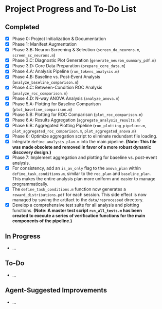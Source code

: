 # Project Progress and To-Do List

## Completed

- [x] Phase 0: Project Initialization & Documentation
- [x] Phase 1: Manifest Augmentation
- [x] Phase 3.B: Neuron Screening & Selection (`screen_da_neurons.m`, `screen_sc_neurons.m`)
- [x] Phase 3.C: Diagnostic Plot Generation (`generate_neuron_summary_pdf.m`)
- [x] Phase 3.D: Core Data Preparation (`prepare_core_data.m`)
- [x] Phase 4.A: Analysis Pipeline (`run_tokens_analysis.m`)
- [x] Phase 4.B: Baseline vs. Post-Event Analysis (`analyze_baseline_comparison.m`)
- [x] Phase 4.C: Between-Condition ROC Analysis (`analyze_roc_comparison.m`)
- [x] Phase 4.D: N-way ANOVA Analysis (`analyze_anova.m`)
- [x] Phase 5.A: Plotting for Baseline Comparison (`plot_baseline_comparison.m`)
- [x] Phase 5.B: Plotting for ROC Comparison (`plot_roc_comparison.m`)
- [x] Phase 6.A: Results Aggregation (`aggregate_analysis_results.m`)
- [x] Phase 6.B: Aggregated Plotting Pipeline (`run_plotting_pipeline.m`, `plot_aggregated_roc_comparison.m`, `plot_aggregated_anova.m`)
- [x] Phase 6: Optimize aggregation script to eliminate redundant file loading.
- [x] Integrate `define_analysis_plan.m` into the main pipeline. **(Note: This file was made obsolete and removed in favor of a more robust dynamic discovery design.)**
- [x] Phase 7: Implement aggregation and plotting for baseline vs. post-event analysis.
- [x] For consistency, add an `is_av_only` flag to the `anova_plan` within `define_task_conditions.m`, similar to the `roc_plan` and `baseline_plan`. This makes the entire analysis plan more uniform and easier to manage programmatically.
- [x] The `define_task_conditions.m` function now generates a `reward_distributions.pdf` for each session. This side effect is now managed by saving the artifact to the `data/reprocessed` directory.
- [x] Develop a comprehensive test suite for all analysis and plotting functions. **(Note: A master test script `run_all_tests.m` has been created to execute a series of verification functions for the main components of the pipeline.)**

## In Progress
- ...

## To-Do
- ...

## Agent-Suggested Improvements
- ...